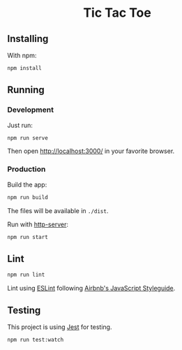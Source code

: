 <h1 align="center">Tic Tac Toe</h1>

## Installing

With npm:
```sh
npm install
```
  
## Running

### Development

Just run:
```sh
npm run serve
```
Then open [http://localhost:3000/](http://localhost:3000/) in your favorite browser.

### Production

Build the app:
```sh
npm run build
```

The files will be available in `./dist`.
  
Run with [http-server](https://github.com/indexzero/http-server):
```sh
npm run start
```

## Lint

```sh
npm run lint
```

Lint using [ESLint](http://eslint.org/) following [Airbnb's JavaScript Styleguide](https://github.com/airbnb/javascript).

## Testing

This project is using [Jest](https://github.com/facebook/jest) for testing.

```sh
npm run test:watch
```